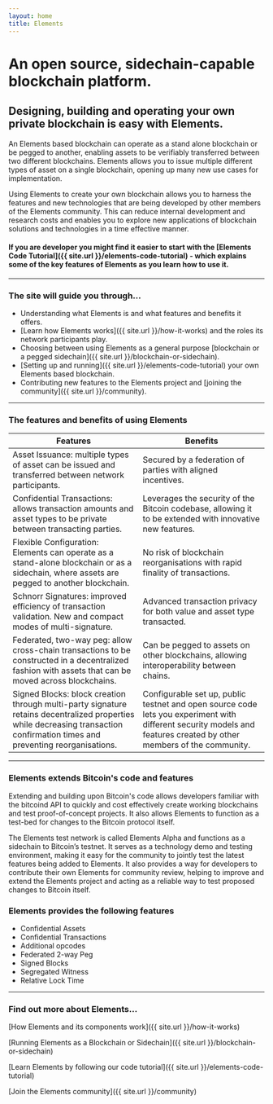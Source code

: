 ```yaml
---
layout: home
title: Elements
---
```

# An open source, sidechain-capable blockchain platform.

## Designing, building and operating your own private blockchain is easy with Elements.

An Elements based blockchain can operate as a stand alone blockchain or be pegged to another, enabling assets to be verifiably transferred between two different blockchains. 
Elements allows you to issue multiple different types of asset on a single blockchain, opening up many new use cases for implementation.
 
Using Elements to create your own blockchain allows you to harness the features and new technologies that are being developed by other members of the Elements community. This can reduce internal development and research costs and enables you to explore new applications of blockchain solutions and technologies in a time effective manner.

#### If you are developer you might find it easier to start with the [Elements Code Tutorial]({{ site.url }}/elements-code-tutorial) - which explains some of the key features of Elements as you learn how to use it.
 
* * * 

### The site will guide you through...

* Understanding what Elements is and what features and benefits it offers.
* [Learn how Elements works]({{ site.url }}/how-it-works) and the roles its network participants play.
* Choosing between using Elements as a general purpose [blockchain or a pegged sidechain]({{ site.url }}/blockchain-or-sidechain).
* [Setting up and running]({{ site.url }}/elements-code-tutorial) your own Elements based blockchain.
* Contributing new features to the Elements project and [joining the community]({{ site.url }}/community).

* * * 

### The features and benefits of using Elements

|Features|Benefits|
|--------|--------|
|    Asset Issuance: multiple types of asset can be issued and transferred between network participants.|    Secured by a federation of parties with aligned incentives.|
|    Confidential Transactions: allows transaction amounts and asset types to be private between transacting parties.|    Leverages the security of the Bitcoin codebase, allowing it to be extended with innovative new features.|
|    Flexible Configuration: Elements can operate as a stand-alone blockchain or as a sidechain, where assets are pegged to another blockchain.|    No risk of blockchain reorganisations with rapid finality of transactions.|
|    Schnorr Signatures: improved efficiency of transaction validation. New and compact modes of multi-signature.|    Advanced transaction privacy for both value and asset type transacted.|
|     Federated, two-way peg: allow cross-chain transactions to be constructed in a decentralized fashion with assets that can be moved across blockchains.|    Can be pegged to assets on other blockchains, allowing interoperability between chains.|
|    Signed Blocks: block creation through multi-party signature retains decentralized properties while decreasing transaction confirmation times and preventing reorganisations.|    Configurable set up, public testnet and open source code lets you experiment with different security models and features created by other members of the community.|

* * * 

### Elements extends Bitcoin's code and features

Extending and building upon Bitcoin's code allows developers familiar with the bitcoind API to quickly and cost effectively create working blockchains and test proof-of-concept projects. It also allows Elements to function as a test-bed for changes to the Bitcoin protocol itself. 

The Elements test network is called Elements Alpha and functions as a sidechain to Bitcoin’s testnet. It serves as a technology demo and testing environment, making it easy for the community to jointly test the latest features being added to Elements. It also provides a way for developers to contribute their own Elements for community review, helping to improve and extend the Elements project and acting as a reliable way to test proposed changes to Bitcoin itself.

### Elements provides the following features
* Confidential Assets
* Confidential Transactions
* Additional opcodes
* Federated 2-way Peg
* Signed Blocks
* Segregated Witness
* Relative Lock Time

* * * 

### Find out more about Elements...

[How Elements and its components work]({{ site.url }}/how-it-works)

[Running Elements as a Blockchain or Sidechain]({{ site.url }}/blockchain-or-sidechain)

[Learn Elements by following our code tutorial]({{ site.url }}/elements-code-tutorial)

[Join the Elements community]({{ site.url }}/community)
